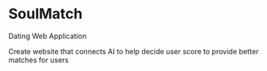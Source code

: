 # SoulMatch
Dating Web Application

Create website that connects AI to help decide user score to provide better matches for users

